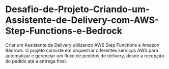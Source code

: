 # Desafio-de-Projeto-Criando-um-Assistente-de-Delivery-com-AWS-Step-Functions-e-Bedrock
Criar um Assistente de Delivery utilizando AWS Step Functions e Amazon Bedrock. O projeto consiste em orquestrar diferentes serviços AWS para automatizar e gerenciar um fluxo de pedidos de delivery, desde a recepção do pedido até a entrega final.
